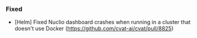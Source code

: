 ### Fixed

- \[Helm\] Fixed Nuclio dashboard crashes when running in a cluster
  that doesn't use Docker
  (<https://github.com/cvat-ai/cvat/pull/8825>)

